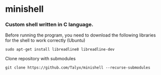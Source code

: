 # minishell
### Сustom shell written in C language.
Before running the program, you need to download the following libraries for the shell to work correctly (Ubuntu)
```
sudo apt-get install libreadline8 libreadline-dev
```
Clone repository with submodules 
```
git clone https://github.com/Talyx/minishell --recurse-submodules 
```
